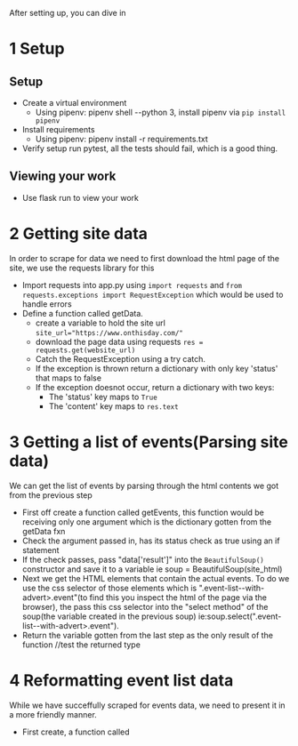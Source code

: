 After setting up, you can dive in

# 1 Setup
## Setup
- Create a virtual environment
    - Using pipenv: pipenv shell --python 3, install pipenv via `pip install pipenv`
-   Install requirements
    - Using pipenv: pipenv install -r requirements.txt
-  Verify setup run pytest, all the tests should fail, which is a good thing.

## Viewing your work
- Use flask run to view your work

# 2 Getting site data
In order to scrape for data we need to first download the html page of the site, we use the requests library for this
- Import requests into app.py using `import requests` and `from requests.exceptions import RequestException` which would be used to handle errors
- Define a function called getData.
  - create a variable to hold the site url `site_url="https://www.onthisday.com/"`
  - download the page data using requests `res = requests.get(website_url)`
  -  Catch the RequestException
   using a try catch.
  - If the exception is thrown return a dictionary with only key 'status' that maps to false
  - If the exception doesnot occur, return a dictionary with two keys:
    - The 'status' key maps to `True`
    - The 'content' key maps to `res.text`


# 3 Getting a list of events(Parsing site data)
We can get the list of events by parsing through the html contents we got from the previous step
- First off create a function called getEvents, this function would be receiving only one argument which is the dictionary gotten from the getData fxn
- Check the argument passed in, has its status check as true using an if statement
- If the check passes, pass "data['result']" into the `BeautifulSoup()` constructor and save it to a variable ie soup = BeautifulSoup(site_html)
- Next we get the HTML elements that contain the actual events. To do we use the css selector of those elements which is  ".event-list--with-advert>.event"(to find this you inspect the html of the page via the browser), the pass this
css selector into the "select method"  of the soup(the variable created in the previous soup) ie:soup.select(".event-list--with-advert>.event").
- Return the variable  gotten from the last step as the only result of  the function //test the returned type


# 4 Reformatting event list data
While we have succeffully scraped for events data, we need to present it in a more friendly manner.
- First create, a function called
